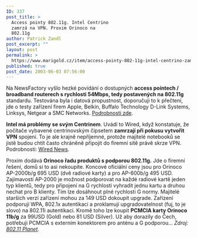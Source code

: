 ```yaml
---
ID: 337
post_title: >
  Access pointy 802.11g. Intel Centrino
  zamrzá na VPN. Proxim Orinoco na
  802.11g
author: Patrick Zandl
post_excerpt: ""
layout: post
permalink: >
  https://www.marigold.cz/item/access-pointy-802-11g-intel-centrino-zamrza-na-vpn-proxim-orinoco-na-802-11g
published: true
post_date: 2003-06-03 07:56:00
---
```

<P>Na NewsFactory vyšlo hezké povídání o dostupných <STRONG>access pointech / broadband routerech s rychlosti 54Mbps, tedy postavených na 802.11g </STRONG>standardu. Testována byla i datová propustnost, doporučuji to k přečtení, jde o testy zařízení firem Apple, Belkin, Buffalo Technology D-Link Systems, Linksys, Netgear a SMC Networks. <A href="http://www.newsfactor.com/perl/story/21644.html" target=_blank>Podrobnosti zde</A>. </P>
<P><STRONG>Intel má problémy se svým Centrinem</STRONG>. Uvádí to Wired, když konstatuje, že počítače vybavené centrinovským čipsetem <STRONG>zamrzají při pokusu vytvořit VPN</STRONG> spojení. To je ale krajně nepříjemné, protože majitelé notebooků se jistě budou chtít často chráněně připojit do firemní sítě právě skrze VPN. Podrobnosti: <A href="http://wired.com/news/technology/0,1282,59050,00.html" target=_blank>Wired News</A>.</P>
<P>Proxim dodává <STRONG>Orinoco řadu produktů s podporou 802.11g.</STRONG> Jde o firemní řešení, domů si to asi nekoupíte. Koncové oficiální ceny jsou pro Orinoco AP-2000b/g 695 USD (dvě radiové karty) a pro AP-600b/g 495 USD. Zajímavostí AP-2000 je možnost podporovat na každé radiové kartě jeden typ klientů, tedy pro připojení na G rychlosti vyhradit jednu kartu a druhou nechat pro B klienty. Tím lze dosáhnout plné rychlosti G normy. Majitelé starších verzí zařízení mohou za 149 USD dokoupit upgrade. Zařízení podporují WPA, 802.1x autentikaci a proklamují upgradovatelnost (fuj, to je slovo) na 802.11i autentikaci. Kromě toho lze koupit <STRONG>PCMCIA karty Orinoco 11b/g</STRONG> za 99USD (Gold) nebo 81 USD (Silver). Už aby dorazily do Čech, potřebuji PCMCIA s externím konektorem pro anténu a G podporou... <EM>Zdroj: </EM><A href="http://www.80211-planet.com/news/article.php/2215841" target=_blank><EM>802.11 Planet</EM></A>.</P>